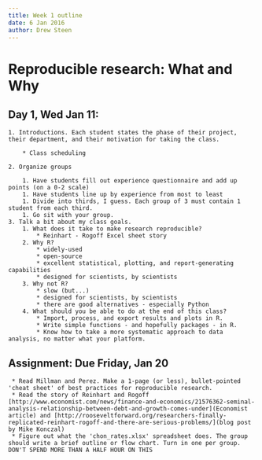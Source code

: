 ```yaml
---
title: Week 1 outline
date: 6 Jan 2016
author: Drew Steen
---
```


# Reproducible research: What and Why

## Day 1, Wed Jan 11:

    1. Introductions. Each student states the phase of their project, their department, and their motivation for taking the class.

        * Class scheduling
        
    2. Organize groups 

        1. Have students fill out experience questionnaire and add up points (on a 0-2 scale) 
        1. Have students line up by experience from most to least
        1. Divide into thirds, I guess. Each group of 3 must contain 1 student from each third.
        1. Go sit with your group. 
    3. Talk a bit about my class goals.
        1. What does it take to make research reproducible?
            * Reinhart - Rogoff Excel sheet story
        2. Why R? 
            * widely-used
            * open-source
            * excellent statistical, plotting, and report-generating capabilities
            * designed for scientists, by scientists
        3. Why not R?
            * slow (but...)
            * designed for scientists, by scientists
            * there are good alternatives - especially Python
        4. What should you be able to do at the end of this class?
            * Import, process, and export results and plots in R.
            * Write simple functions - and hopefully packages - in R.
            * Know how to take a more systematic approach to data analysis, no matter what your platform. 

## Assignment: Due Friday, Jan 20
     * Read Millman and Perez. Make a 1-page (or less), bullet-pointed 'cheat sheet' of best practices for reproducible research. 
     * Read the story of Reinhart and Rogoff [http://www.economist.com/news/finance-and-economics/21576362-seminal-analysis-relationship-between-debt-and-growth-comes-under](Economist article) and [http://rooseveltforward.org/researchers-finally-replicated-reinhart-rogoff-and-there-are-serious-problems/](blog post by Mike Konczal)
     * Figure out what the 'chon_rates.xlsx' spreadsheet does. The group should write a brief outline or flow chart. Turn in one per group. DON'T SPEND MORE THAN A HALF HOUR ON THIS
